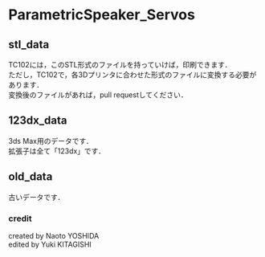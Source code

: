# ParametricSpeaker_Servos

## stl_data
TC102には，このSTL形式のファイルを持っていけば，印刷できます．<br>
ただし，TC102で，各3Dプリンタに合わせた形式のファイルに変換する必要があります．<br>
変換後のファイルがあれば，pull requestしてください．
## 123dx_data
3ds Max用のデータです．<br>
拡張子は全て「123dx」です．
## old_data
古いデータです．

### credit
created by Naoto YOSHIDA<br>
edited by Yuki KITAGISHI
